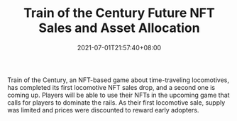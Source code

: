 ﻿---
title: "Train of the Century Future NFT Sales and Asset Allocation"
date: 2021-07-01T21:57:40+08:00
lastmod: 2021-07-01T16:45:40+08:00
draft: false
authors: ["James"]
description: "Train of the Century, an NFT-based game about time-traveling locomotives, has completed its first locomotive NFT sales drop, and a second one is coming up. Players will be able to use their NFTs in the upcoming game that calls for players to dominate the rails. As their first locomotive sale, supply was limited and prices were discounted to reward early adopters."
featuredImage: "train-of-the-century-future-nft-sales-and-asset-allocation.png"
tags: ["Virtual World","Play to Earn"]
categories: ["news"]
news: ["Virtual World"]
weight: 
lightgallery: true
pinned: false
recommend: false
recommend1: false
---

Train of the Century, an NFT-based game about time-traveling locomotives, has completed its first locomotive NFT sales drop, and a second one is coming up. Players will be able to use their NFTs in the upcoming game that calls for players to dominate the rails. As their first locomotive sale, supply was limited and prices were discounted to reward early adopters.

<!--more-->


